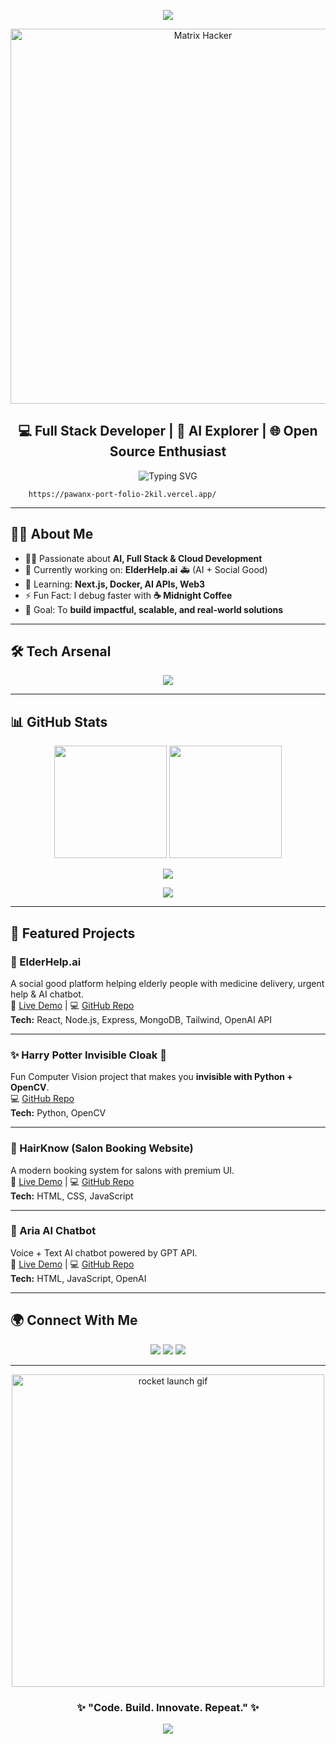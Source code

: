 <!-- GitHub README for Pawan Pal -->

<!-- 🔥 Neon Banner -->
<p align="center">
  <img src="https://capsule-render.vercel.app/api?type=waving&color=0:ff00cc,100:333399&height=250&section=header&text=Pawan%20Pal%20🔥&fontSize=60&fontColor=ffffff&animation=fadeIn&fontAlignY=40" />
</p>

<!-- 🚀 Matrix Hacker Gif -->
<p align="center">
  <img src="https://media.giphy.com/media/3o7aCTfyhYawdOXcFW/giphy.gif" width="600" alt="Matrix Hacker" />
</p>

<h2 align="center">💻 Full Stack Developer | 🚀 AI Explorer | 🌐 Open Source Enthusiast</h2>

<p align="center">
  <img src="https://readme-typing-svg.demolab.com/?lines=Building+Smart+Apps+for+Future;AI+%7C+Web3+%7C+Cloud+Engineering;Always+Learning+New+Things;Open+Source+%7C+Innovation%7C+Impact!&center=true&width=800&height=45&color=00F5D4" alt="Typing SVG" />
</p>

        https://pawanx-port-folio-2kil.vercel.app/

---

## 🙋‍♂️ About Me  

- 👨‍💻 Passionate about **AI, Full Stack & Cloud Development**  
- 🔭 Currently working on: **ElderHelp.ai** 🚑 (AI + Social Good)  
- 🌱 Learning: **Next.js, Docker, AI APIs, Web3**  
- ⚡ Fun Fact: I debug faster with **☕ Midnight Coffee**  
- 🎯 Goal: To **build impactful, scalable, and real-world solutions**  

---

## 🛠️ Tech Arsenal  

<p align="center">
  <img src="https://skillicons.dev/icons?i=html,css,js,ts,py,cpp,react,nodejs,express,next,tailwind,mongodb,firebase,docker,aws,vercel,git,github&perline=9" />
</p>

---

## 📊 GitHub Stats  

<p align="center">
  <img src="https://github-readme-stats.vercel.app/api?username=Pawan2141-git&show_icons=true&theme=radical&hide_border=true" height="180" />
  <img src="https://github-readme-streak-stats.herokuapp.com?user=Pawan2141-git&theme=radical&hide_border=true" height="180"/>
</p>

<p align="center">
  <img src="https://github-profile-summary-cards.vercel.app/api/cards/profile-details?username=Pawan2141-git&theme=radical" />
</p>

<p align="center">
  <img src="https://github-profile-trophy.vercel.app/?username=Pawan2141-git&theme=onedark&no-frame=true&margin-w=15&row=1&column=6" />
</p>

---

## 🚀 Featured Projects  

### 🌟 ElderHelp.ai  
A social good platform helping elderly people with medicine delivery, urgent help & AI chatbot.  
🔗 [Live Demo](https://elderhelp-ai.vercel.app/) | 💻 [GitHub Repo](https://github.com/Pawan2141-git/ElderHelp-ai)  
**Tech:** React, Node.js, Express, MongoDB, Tailwind, OpenAI API  

---

### ✨ Harry Potter Invisible Cloak 🧙  
Fun Computer Vision project that makes you **invisible with Python + OpenCV**.  
💻 [GitHub Repo](https://github.com/Pawan2141-git/harry-potter-invible-cloat)  
**Tech:** Python, OpenCV  

---

### 💈 HairKnow (Salon Booking Website)  
A modern booking system for salons with premium UI.  
🔗 [Live Demo](https://salon-booking-website.vercel.app/) | 💻 [GitHub Repo](https://github.com/Pawan2141-git/salon-booking-website)  
**Tech:** HTML, CSS, JavaScript  

---

### 🤖 Aria AI Chatbot  
Voice + Text AI chatbot powered by GPT API.  
🔗 [Live Demo](https://aria-ai-chatbot.vercel.app/) | 💻 [GitHub Repo](https://github.com/Pawan2141-git/Aria-ai-chatbot)  
**Tech:** HTML, JavaScript, OpenAI  

---

## 🌍 Connect With Me  

<p align="center">
  <a href="https://www.linkedin.com/in/pawan-pal-28514632a/"><img src="https://img.shields.io/badge/-LinkedIn-0A66C2?style=for-the-badge&logo=linkedin&logoColor=white"></a>
  <a href="mailto:pawannnn2141@gmail.com"><img src="https://img.shields.io/badge/-Gmail-EA4335?style=for-the-badge&logo=gmail&logoColor=white"></a>
  <a href="https://github.com/Pawan2141-git"><img src="https://img.shields.io/badge/-GitHub-181717?style=for-the-badge&logo=github&logoColor=white"></a>
  
</p>

---

<p align="center">
  <img src="https://media.giphy.com/media/du3J3cXyzhj75IOgvA/giphy.gif" width="500" alt="rocket launch gif" />
</p>

<h3 align="center">✨ "Code. Build. Innovate. Repeat." ✨</h3>

<!-- 🌈 Footer -->
<p align="center">
  <img src="https://capsule-render.vercel.app/api?type=waving&color=0:333399,100:ff00cc&height=150&section=footer"/>
</p>
